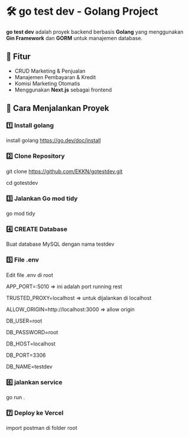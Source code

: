# 🛠 go test dev - Golang Project

**go test dev** adalah proyek backend berbasis **Golang** yang menggunakan **Gin Framework** dan **GORM** untuk manajemen database.

## 📌 Fitur
- CRUD Marketing & Penjualan
- Manajemen Pembayaran & Kredit
- Komisi Marketing Otomatis
- Menggunakan **Next.js** sebagai frontend

## 🚀 Cara Menjalankan Proyek

### 1️⃣ Install golang
install golang
https://go.dev/doc/install



### 2️⃣ Clone Repository
git clone https://github.com/EKKN/gotestdev.git

cd gotestdev


### 3️⃣ Jalankan Go mod tidy
go mod tidy




### 4️⃣ CREATE Database
Buat database MySQL dengan nama testdev



### 5️⃣ File .env
Edit file .env di root 

APP_PORT=:5010 => ini adalah port running rest

TRUSTED_PROXY=localhost => untuk dijalankan di localhost

ALLOW_ORIGIN=http://localhost:3000  => allow origin

DB_USER=root

DB_PASSWORD=root 

DB_HOST=localhost

DB_PORT=3306

DB_NAME=testdev




### 6️⃣ jalankan service
go run .


### 7️⃣ Deploy ke Vercel
import postman di folder root